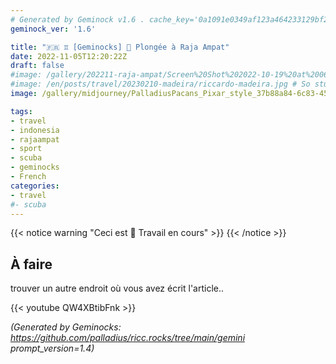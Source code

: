 ```yaml
---
# Generated by Geminock v1.6 . cache_key='0a1091e0349af123a464233129bf22b0674da35e3d73bbb2d4e8166f0254124a-fr.yaml'
geminock_ver: '1.6'

title: "🇫🇷 ♊ [Geminocks] 🚧 Plongée à Raja Ampat"
date: 2022-11-05T12:20:22Z
draft: false
#image: /gallery/202211-raja-ampat/Screen%20Shot%202022-10-19%20at%2006.57.26.jpg
#image: /en/posts/travel/20230210-madeira/riccardo-madeira.jpg # So stupid not to autodetect...
image: /gallery/midjourney/PalladiusPacans_Pixar_style_37b88a84-6c83-452f-9f63-4d250ea4ec3d.png

tags: 
- travel
- indonesia
- rajaampat
- sport
- scuba
- geminocks
- French
categories:
- travel
#- scuba
---
```


{{< notice warning "Ceci est 🚧 Travail en cours" >}}
{{< /notice >}}

## À faire

trouver un autre endroit où vous avez écrit l'article..

{{< youtube QW4XBtibFnk >}}


*(Generated by Geminocks: https://github.com/palladius/ricc.rocks/tree/main/gemini prompt_version=1.4)*